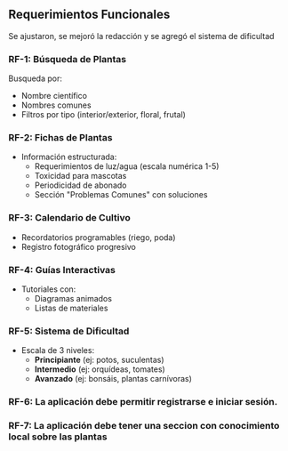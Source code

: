 ## Requerimientos Funcionales 

Se ajustaron, se mejoró la redacción y se agregó el sistema de dificultad

### RF-1: Búsqueda de Plantas
Busqueda por:
  - Nombre científico
  - Nombres comunes
  - Filtros por tipo (interior/exterior, floral, frutal)

### RF-2: Fichas de Plantas
- Información estructurada:
  - Requerimientos de luz/agua (escala numérica 1-5)
  - Toxicidad para mascotas
  - Periodicidad de abonado
  - Sección "Problemas Comunes" con soluciones

### RF-3: Calendario de Cultivo
- Recordatorios programables (riego, poda)
- Registro fotográfico progresivo


### RF-4: Guías Interactivas
- Tutoriales con:
  - Diagramas animados
  - Listas de materiales


### RF-5: Sistema de Dificultad
- Escala de 3 niveles:
  - **Principiante** (ej: potos, suculentas)
  - **Intermedio** (ej: orquídeas, tomates)
  - **Avanzado** (ej: bonsáis, plantas carnívoras)


### RF-6: La aplicación debe permitir registrarse e iniciar sesión.

### RF-7: La aplicación debe tener una seccion con conocimiento local sobre las plantas